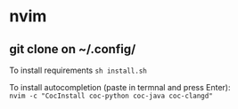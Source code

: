 # nvim

## git clone on ~/.config/

To install requirements
<code>sh install.sh</code>

To install autocompletion (paste in termnal and press Enter):
<code> nvim -c "CocInstall coc-python coc-java coc-clangd" </code>
